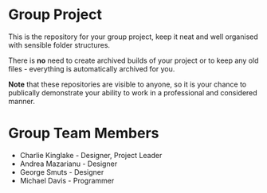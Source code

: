 # Group Project

This is the repository for your group project, keep it neat and well organised with sensible folder structures.

There is **no** need to create archived builds of your project or to keep any old files - everything is automatically archived for you.

**Note** that these repositories are visible to anyone, so it is your chance to publically demonstrate your ability to work in a professional and considered manner.

# Group Team Members
* Charlie Kinglake - Designer, Project Leader
* Andrea Mazarianu - Designer
* George Smuts - Designer
* Michael Davis - Programmer
